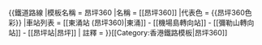 {{鐵道路線
|模板名稱 = 昂坪360
|名稱 = [[昂坪360]]
|代表色 = {{昂坪360色彩}}
|車站列表 = [[東涌站 (昂坪360)|東涌]] - [[機場島轉向站]] - [[彌勒山轉向站]] - [[昂坪站|昂坪]]
| 註釋 = 
}}<noinclude>[[Category:香港鐵路模板|昂坪360]]</noinclude>